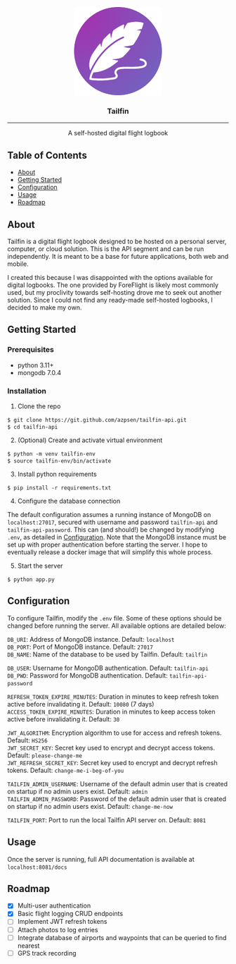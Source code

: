 <p align="center">
    <a href="" rel="nooperner">
    <img width=200px height=200px src="logo.png" alt="Tailfin Logo"></a>
</p>

<h3 align="center">Tailfin</h3>

---

<p align="center">A self-hosted digital flight logbook</p>

## Table of Contents

+ [About](#about)
+ [Getting Started](#getting_started)
+ [Configuration](#configuration)
+ [Usage](#usage)
+ [Roadmap](#roadmap)

## About <a name="about"></a>

Tailfin is a digital flight logbook designed to be hosted on a personal server, computer, or cloud solution. This is the
API segment and can be run independently. It is meant to be a base for future applications, both web and mobile.

I created this because I was disappointed with the options available for digital logbooks. The one provided by
ForeFlight is likely most commonly used, but my proclivity towards self-hosting drove me to seek out another solution.
Since I could not find any ready-made self-hosted logbooks, I decided to make my own.

## Getting Started <a name="getting_started"></a>

### Prerequisites

- python 3.11+
- mongodb 7.0.4

### Installation

1. Clone the repo

```
$ git clone https://git.github.com/azpsen/tailfin-api.git
$ cd tailfin-api
```

2. (Optional) Create and activate virtual environment

```
$ python -m venv tailfin-env
$ source tailfin-env/bin/activate
```

3. Install python requirements

```
$ pip install -r requirements.txt
```

4. Configure the database connection

The default configuration assumes a running instance of MongoDB on `localhost:27017`, secured with username and
password `tailfin-api` and `tailfin-api-password`. This can (and should!) be changed by
modifying `.env`, as detailed in [Configuration](#configuration). Note that the MongoDB instance must be set up with
proper authentication before starting the server. I hope to eventually release a docker image that will simplify this
whole process.

5. Start the server

```
$ python app.py
```

## Configuration <a name="configuration"></a>

To configure Tailfin, modify the `.env` file. Some of these options should be changed before running the server. All
available options are detailed below:

`DB_URI`: Address of MongoDB instance. Default: `localhost`
<br />
`DB_PORT`: Port of MongoDB instance. Default: `27017`
<br />
`DB_NAME`: Name of the database to be used by Tailfin. Default: `tailfin`

`DB_USER`: Username for MongoDB authentication. Default: `tailfin-api`
<br />
`DB_PWD`: Password for MongoDB authentication. Default: `tailfin-api-password`

`REFRESH_TOKEN_EXPIRE_MINUTES`: Duration in minutes to keep refresh token active before invalidating it. Default:
`10080` (7 days)
<br />
`ACCESS_TOKEN_EXPIRE_MINUTES`: Duration in minutes to keep access token active before invalidating it. Default: `30`

`JWT_ALGORITHM`: Encryption algorithm to use for access and refresh tokens. Default: `HS256`
<br />
`JWT_SECRET_KEY`: Secret key used to encrypt and decrypt access tokens. Default: `please-change-me`
<br />
`JWT_REFRESH_SECRET_KEY`: Secret key used to encrypt and decrypt refresh tokens. Default: `change-me-i-beg-of-you`

`TAILFIN_ADMIN_USERNAME`: Username of the default admin user that is created on startup if no admin users exist.
Default: `admin`
<br />
`TAILFIN_ADMIN_PASSWORD`: Password of the default admin user that is created on startup if no admin users exist.
Default: `change-me-now`

`TAILFIN_PORT`: Port to run the local Tailfin API server on. Default: `8081`

## Usage <a name="usage"></a>

Once the server is running, full API documentation is available at `localhost:8081/docs`

## Roadmap <a name="roadmap"></a>

- [x] Multi-user authentication
- [x] Basic flight logging CRUD endpoints
- [ ] Implement JWT refresh tokens
- [ ] Attach photos to log entries
- [ ] Integrate database of airports and waypoints that can be queried to find nearest
- [ ] GPS track recording